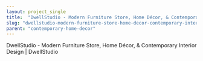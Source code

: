 ```yaml
---
layout: project_single
title:  "DwellStudio - Modern Furniture Store, Home Décor, & Contemporary Interior Design | DwellStudio"
slug: "dwellstudio-modern-furniture-store-home-decor-contemporary-interior-design-dwellstudio"
parent: "contemporary-home-decor"
---
```

DwellStudio - Modern Furniture Store, Home Décor, & Contemporary Interior Design | DwellStudio